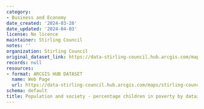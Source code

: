 ```yaml
---
category:
- Business and Economy
date_created: '2024-03-28'
date_updated: '2024-04-03'
license: No licence
maintainer: Stirling Council
notes: ''
organization: Stirling Council
original_dataset_link: https://data-stirling-council.hub.arcgis.com/maps/stirling-council::population-and-society-percentage-children-in-poverty-by-datazone
records: null
resources:
- format: ARCGIS HUB DATASET
  name: Web Page
  url: https://data-stirling-council.hub.arcgis.com/maps/stirling-council::population-and-society-percentage-children-in-poverty-by-datazone
schema: default
title: Population and society - percentage children in poverty by datazone
---
```

